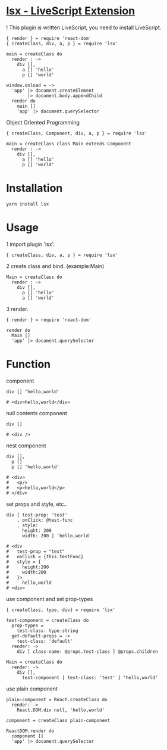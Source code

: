 # [lsx - LiveScript Extension](https://github.com/sakanabiscuit/lsx)

! This plugin is written LiveScript, you need to install LiveScript.

    { render } = require 'react-dom'
    { createClass, div, a, p } = require 'lsx'

    main = createClass do
      render : ->
        div [],
          a [] 'hello'
          p [] 'world'

    window.onload = ->
      'app' |> document.createElement
            |> document.body.appendChild
      render do
        main []
        'app' |> document.querySelector

Object Oriented Programming

    { createClass, Component, div, a, p } = require 'lsx'

    main = createClass class Main extends Component
      render : ->
        div [],
          a [] 'hello'
          p [] 'world'

# Installation

    yarn install lsx

# Usage

1 import plugin 'lsx'.

    { createClass, div, a, p } = require 'lsx'

2 create class and bind. (example:Main)

    Main = createClass do
      render : ->
        div [],
          p [] 'hello'
          a [] 'world'

3 render.

    { render } = require 'react-dom'
    
    render do
      Main []
      'app' |> document.querySelector

# Function

component

    div [] 'hello,world'

    # <div>hello,world</div>

null contents component

    div []

    # <div />

nest component

    div [],
      p []
      p [] 'hello,world'

    # <div>
    #   <p/>
    #   <p>hello,world</p>
    # </div>

set props and style, etc..

    div [ test-prop: 'test'
        , onClick: @test-func
        , style:
          height: 200
          width: 200 ] 'hello,world'

    # <div
    #   test-prop = "test"
    #   onClick = {this.testFunc}
    #   style = {
    #     height:200
    #     width:200
    #   }>
    #     hello,world
    # <div>

use component and set prop-types

    { createClass, type, div} = require 'lsx'

    test-component = createClass do
      prop-types =
        test-class: type.string
      get-default-props = ->
        test-class: 'default'
      render: ->
        div [ class-name: @props.test-class ] @props.children

    Main = createClass do
      render: ->
        div [],
          test-component [ test-class: 'test' ] 'hello,world'

use plain component

    plain-component = React.createClass do
      render: ->
        React.DOM.div null, 'hello,world'

    component = createClass plain-component

    ReactDOM.render do
      component []
      'app' |> document.querySelector

